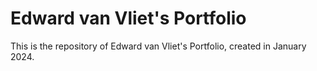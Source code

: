 # Edward van Vliet's Portfolio
This is the repository of Edward van Vliet's Portfolio, created in January 2024.
